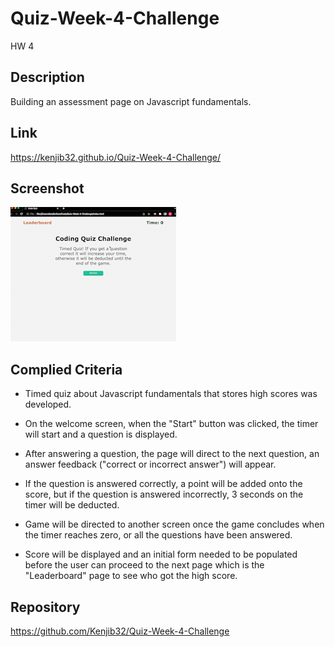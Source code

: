 # Quiz-Week-4-Challenge

HW 4

## Description

Building an assessment page on Javascript fundamentals.

## Link

<https://kenjib32.github.io/Quiz-Week-4-Challenge/>

## Screenshot

![Coding Quiz Gif](assets/images/Coding%20Quiz%20Gif.gif)
## Complied Criteria

* Timed quiz about Javascript fundamentals that stores high scores was developed.

* On the welcome screen, when the "Start" button was clicked, the timer will start and a question is displayed. 

* After answering a question, the page will direct to the next question, an answer feedback ("correct or incorrect answer") will appear.

* If the question is answered correctly, a point will be added onto the score, but if the question is answered incorrectly, 3 seconds on the timer will be deducted.

* Game will be directed to another screen once the game concludes when the timer reaches zero, or all the questions have been answered.

* Score will be displayed and an initial form needed to be populated before the user can proceed to the next page which is the "Leaderboard" page to see who got the high score.

## Repository

<https://github.com/Kenjib32/Quiz-Week-4-Challenge>